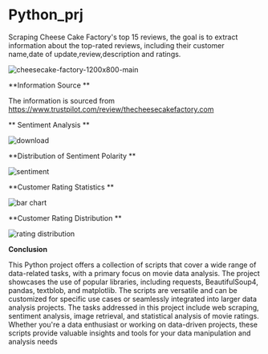 # Python_prj

Scraping Cheese Cake Factory's top 15 reviews, the goal is to extract information about the top-rated reviews, including their customer name,date of update,review,description and ratings. 

![cheesecake-factory-1200x800-main](https://github.com/SivakamiKrish/Python_prj/assets/147556202/39295d4a-e414-42bc-94be-189cf83e6e4c)

**Information Source
**

The information is sourced from
  https://www.trustpilot.com/review/thecheesecakefactory.com

**  Sentiment Analysis
**

![download](https://github.com/SivakamiKrish/Python_prj/assets/147556202/ea17608d-fee3-4c08-b6ec-95c1d32d62f6)

**Distribution of Sentiment Polarity
**

![sentiment](https://github.com/SivakamiKrish/Python_prj/assets/147556202/aad0df7b-b518-4544-bddc-b0b2998a16de)

**Customer Rating Statistics
**

![bar chart](https://github.com/SivakamiKrish/Python_prj/assets/147556202/09168e38-934c-474f-be07-257e9b4eb5e5)

**Customer Rating Distribution
**

![rating distribution](https://github.com/SivakamiKrish/Python_prj/assets/147556202/5a10439e-0ba7-48bc-9ea7-6613e6275f1a)



  **Conclusion**
  
  
This Python project offers a collection of scripts that cover a wide range of data-related tasks, with a primary focus on movie data analysis. The project showcases the use of popular libraries, including requests, BeautifulSoup4, pandas, textblob, and matplotlib. The scripts are versatile and can be customized for specific use cases or seamlessly integrated into larger data analysis projects. The tasks addressed in this project include web scraping, sentiment analysis, image retrieval, and statistical analysis of movie ratings. Whether you're a data enthusiast or working on data-driven projects, these scripts provide valuable insights and tools for your data manipulation and analysis needs

